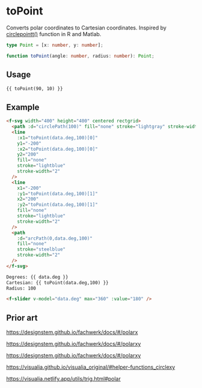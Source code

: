 # toPoint

Converts polar coordinates to Cartesian coordinates. Inspired by [circlepointt()](https://rdrr.io/cran/useful/man/circlepointt.html) function in R and Matlab.

```ts
type Point = [x: number, y: number];

function toPoint(angle: number, radius: number): Point;
```

## Usage

```md
{{ toPoint(90, 10) }}
```

## Example

```md
<f-svg width="400" height="400" centered rectgrid>
  <path :d="circlePath(100)" fill="none" stroke="lightgray" stroke-width="2" />
  <line
    :x1="toPoint(data.deg,100)[0]"
    y1="-200"
    :x2="toPoint(data.deg,100)[0]"
    y2="200"
    fill="none"
    stroke="lightblue"
    stroke-width="2"
  />
  <line
    x1="-200"
    :y1="toPoint(data.deg,100)[1]"
    x2="200"
    :y2="toPoint(data.deg,100)[1]"
    fill="none"
    stroke="lightblue"
    stroke-width="2"
  />
  <path
    :d="arcPath(0,data.deg,100)"
    fill="none"
    stroke="steelblue"
    stroke-width="2"
  />
</f-svg>

Degrees: {{ data.deg }}
Cartesian: {{ toPoint(data.deg,100) }}
Radius: 100

<f-slider v-model="data.deg" max="360" :value="180" />
```

## Prior art

https://designstem.github.io/fachwerk/docs/#/polarx

https://designstem.github.io/fachwerk/docs/#/polarxy

https://designstem.github.io/fachwerk/docs/#/polarxy

https://visualia.github.io/visualia_original/#helper-functions_circlexy

https://visualia.netlify.app/utils/trig.html#polar
